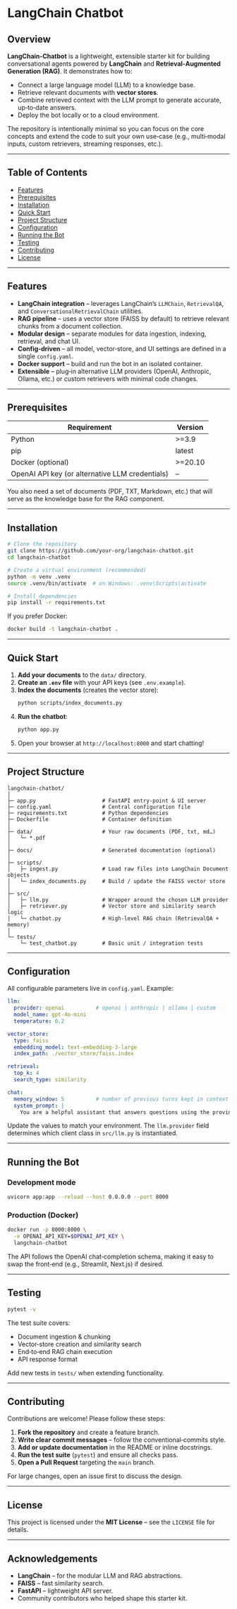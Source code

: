 # LangChain Chatbot

## Overview

**LangChain‑Chatbot** is a lightweight, extensible starter kit for building conversational agents powered by **LangChain** and **Retrieval‑Augmented Generation (RAG)**.  It demonstrates how to:

- Connect a large language model (LLM) to a knowledge base.
- Retrieve relevant documents with **vector stores**.
- Combine retrieved context with the LLM prompt to generate accurate, up‑to‑date answers.
- Deploy the bot locally or to a cloud environment.

The repository is intentionally minimal so you can focus on the core concepts and extend the code to suit your own use‑case (e.g., multi‑modal inputs, custom retrievers, streaming responses, etc.).

---

## Table of Contents

- [Features](#features)
- [Prerequisites](#prerequisites)
- [Installation](#installation)
- [Quick Start](#quick-start)
- [Project Structure](#project-structure)
- [Configuration](#configuration)
- [Running the Bot](#running-the-bot)
- [Testing](#testing)
- [Contributing](#contributing)
- [License](#license)

---

## Features

- **LangChain integration** – leverages LangChain’s `LLMChain`, `RetrievalQA`, and `ConversationalRetrievalChain` utilities.
- **RAG pipeline** – uses a vector store (FAISS by default) to retrieve relevant chunks from a document collection.
- **Modular design** – separate modules for data ingestion, indexing, retrieval, and chat UI.
- **Config‑driven** – all model, vector‑store, and UI settings are defined in a single `config.yaml`.
- **Docker support** – build and run the bot in an isolated container.
- **Extensible** – plug‑in alternative LLM providers (OpenAI, Anthropic, Ollama, etc.) or custom retrievers with minimal code changes.

---

## Prerequisites

| Requirement | Version |
|-------------|---------|
| Python      | >=3.9   |
| pip         | latest  |
| Docker (optional) | >=20.10 |
| OpenAI API key (or alternative LLM credentials) | – |

You also need a set of documents (PDF, TXT, Markdown, etc.) that will serve as the knowledge base for the RAG component.

---

## Installation

```bash
# Clone the repository
git clone https://github.com/your‑org/langchain-chatbot.git
cd langchain-chatbot

# Create a virtual environment (recommended)
python -m venv .venv
source .venv/bin/activate  # on Windows: .venv\Scripts\activate

# Install dependencies
pip install -r requirements.txt
```

If you prefer Docker:

```bash
docker build -t langchain‑chatbot .
```

---

## Quick Start

1. **Add your documents** to the `data/` directory.
2. **Create an `.env` file** with your API keys (see `.env.example`).
3. **Index the documents** (creates the vector store):
   ```bash
   python scripts/index_documents.py
   ```
4. **Run the chatbot**:
   ```bash
   python app.py
   ```
5. Open your browser at `http://localhost:8000` and start chatting!

---

## Project Structure

```
langchain-chatbot/
│
├─ app.py                     # FastAPI entry‑point & UI server
├─ config.yaml                # Central configuration file
├─ requirements.txt           # Python dependencies
├─ Dockerfile                 # Container definition
│
├─ data/                      # Your raw documents (PDF, txt, md…)
│   └─ *.pdf
│
├─ docs/                      # Generated documentation (optional)
│
├─ scripts/
│   ├─ ingest.py              # Load raw files into LangChain Document objects
│   └─ index_documents.py     # Build / update the FAISS vector store
│
├─ src/
│   ├─ llm.py                 # Wrapper around the chosen LLM provider
│   ├─ retriever.py           # Vector store and similarity search logic
│   └─ chatbot.py             # High‑level RAG chain (RetrievalQA + memory)
│
└─ tests/
    └─ test_chatbot.py        # Basic unit / integration tests
```

---

## Configuration

All configurable parameters live in `config.yaml`.  Example:

```yaml
llm:
  provider: openai          # openai | anthropic | ollama | custom
  model_name: gpt-4o-mini
  temperature: 0.2

vector_store:
  type: faiss
  embedding_model: text-embedding-3-large
  index_path: ./vector_store/faiss.index

retrieval:
  top_k: 4
  search_type: similarity

chat:
  memory_window: 5          # number of previous turns kept in context
  system_prompt: |
    You are a helpful assistant that answers questions using the provided knowledge base.
```

Update the values to match your environment.  The `llm.provider` field determines which client class in `src/llm.py` is instantiated.

---

## Running the Bot

### Development mode

```bash
uvicorn app:app --reload --host 0.0.0.0 --port 8000
```

### Production (Docker)

```bash
docker run -p 8000:8000 \
  -e OPENAI_API_KEY=$OPENAI_API_KEY \
  langchain-chatbot
```

The API follows the OpenAI chat‑completion schema, making it easy to swap the front‑end (e.g., Streamlit, Next.js) if desired.

---

## Testing

```bash
pytest -v
```

The test suite covers:
- Document ingestion & chunking
- Vector‑store creation and similarity search
- End‑to‑end RAG chain execution
- API response format

Add new tests in `tests/` when extending functionality.

---

## Contributing

Contributions are welcome!  Please follow these steps:

1. **Fork the repository** and create a feature branch.
2. **Write clear commit messages** – follow the conventional‑commits style.
3. **Add or update documentation** in the README or inline docstrings.
4. **Run the test suite** (`pytest`) and ensure all checks pass.
5. **Open a Pull Request** targeting the `main` branch.

For large changes, open an issue first to discuss the design.

---

## License

This project is licensed under the **MIT License** – see the `LICENSE` file for details.

---

## Acknowledgements

- **LangChain** – for the modular LLM and RAG abstractions.
- **FAISS** – fast similarity search.
- **FastAPI** – lightweight API server.
- Community contributors who helped shape this starter kit.
